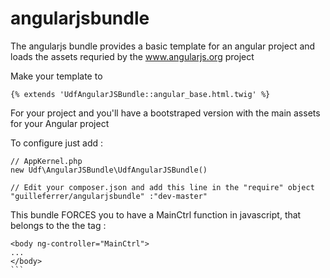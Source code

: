 angularjsbundle
===============

The angularjs bundle provides a basic template for an angular project and loads the assets requried by the www.angularjs.org project

Make your template to 
```jinja
{% extends 'UdfAngularJSBundle::angular_base.html.twig' %}
```

For your project and you'll have a bootstraped version with the main assets for your Angular project

To configure just add :
```
// AppKernel.php
new Udf\AngularJSBundle\UdfAngularJSBundle()
````

```
// Edit your composer.json and add this line in the "require" object
"guilleferrer/angularjsbundle" :"dev-master"
```

This bundle FORCES you to have a MainCtrl function in javascript, that belongs to the the <body> tag :
````
<body ng-controller="MainCtrl"> 
...
</body>
```